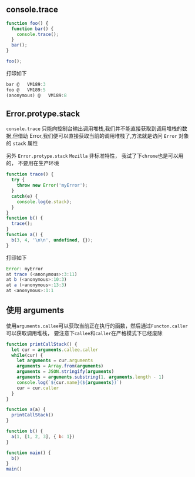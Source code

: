 ## console.trace

~~~js
function foo() {
  function bar() {
    console.trace();
  }
  bar();
}

foo();
~~~

打印如下

~~~js
bar	@	VM189:3
foo	@	VM189:5
(anonymous)	@	VM189:8
~~~

## Error.protype.stack

`console.trace` 只能向控制台输出调用堆栈,我们并不能直接获取到调用堆栈的数据,但借助 Error,我们便可以直接获取当前的调用堆栈了,方法就是访问 `Error` 对象的 `stac`k 属性

另外 `Error.protype.stack` `Mozilla` 非标准特性， 我试了下`chrome`也是可以用的， 不要用在生产环境

~~~js
function trace() {
  try {
    throw new Error('myError');
  }
  catch(e) {
    console.log(e.stack);
  }
}
function b() {
  trace();
}
function a() {
  b(3, 4, '\n\n', undefined, {});
}
~~~

打印如下

~~~js
Error: myError
at trace (<anonymous>:3:11)
at b (<anonymous>:10:3)
at a (<anonymous>:13:3)
at <anonymous>:1:1
~~~

## 使用 arguments

使用`arguments.callee`可以获取当前正在执行的函数，然后通过`Functon.caller` 可以获取调用堆栈， 要注意下`callee`和`caller`在严格模式下已经废除

~~~js
function printCallStack() {
  let cur = arguments.callee.caller
  while(cur) {
    let arguments = cur.arguments
    arguments = Array.from(arguments)
    arguments = JSON.stringify(arguments)
    arguments = arguments.substring(1, arguments.length - 1)
    console.log(`${cur.name}(${arguments})`)
    cur = cur.caller
  }
}

function a(a) {
  printCallStack()
}

function b() {
  a(1, [1, 2, 3], { b: 1})
}

function main() {
  b()
}
main()
~~~